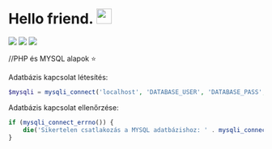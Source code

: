 # Hello friend. <img src="https://raw.githubusercontent.com/MartinHeinz/MartinHeinz/master/wave.gif" width="30px"> 
![](https://img.shields.io/badge/Language-C-informational?style=flat&logo=<LOGO_NAME>&logoColor=white&color=2bbc8a) ![](https://img.shields.io/badge/Practice-informational?style=flat&logo=<LOGO_NAME>&logoColor=white&color=dbde31) ![](https://img.shields.io/badge/Console_Application-informational?style=flat&logo=<LOGO_NAME>&logoColor=white&color=black) 

//PHP és MYSQL alapok ⭐


Adatbázis kapcsolat létesítés: 
```php
$mysqli = mysqli_connect('localhost', 'DATABASE_USER', 'DATABASE_PASS', 'DATABASE_NAME');
```


Adatbázis kapcsolat ellenőrzése:
```php
if (mysqli_connect_errno()) { 
	die('Sikertelen csatlakozás a MYSQL adatbázishoz: ' . mysqli_connect_error());
}
```
